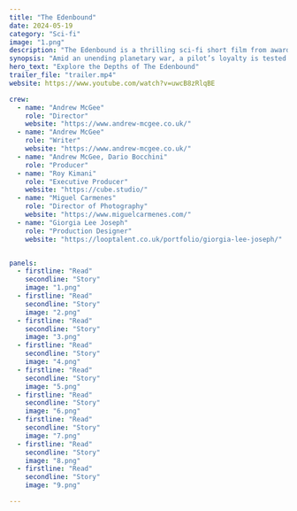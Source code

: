 ```yaml
---
title: "The Edenbound"
date: 2024-05-19
category: "Sci-fi"
image: "1.png"
description: "The Edenbound is a thrilling sci-fi short film from award-winning director Andrew McGee and produced by Studio Domu."
synopsis: "Amid an unending planetary war, a pilot’s loyalty is tested when she crashes into enemy territory, where she must face a devastating decision between duty and compassion."
hero_text: "Explore the Depths of The Edenbound"
trailer_file: "trailer.mp4"
website: https://www.youtube.com/watch?v=uwcB8zRlqBE

crew:
  - name: "Andrew McGee"
    role: "Director"
    website: "https://www.andrew-mcgee.co.uk/"
  - name: "Andrew McGee"
    role: "Writer"
    website: "https://www.andrew-mcgee.co.uk/"
  - name: "Andrew McGee, Dario Bocchini"
    role: "Producer"
  - name: "Roy Kimani"
    role: "Executive Producer"
    website: "https://cube.studio/"
  - name: "Miguel Carmenes"
    role: "Director of Photography"
    website: "https://www.miguelcarmenes.com/"
  - name: "Giorgia Lee Joseph"
    role: "Production Designer"
    website: "https://looptalent.co.uk/portfolio/giorgia-lee-joseph/"


panels:
  - firstline: "Read"
    secondline: "Story"
    image: "1.png"
  - firstline: "Read"
    secondline: "Story"
    image: "2.png"
  - firstline: "Read"
    secondline: "Story"
    image: "3.png"
  - firstline: "Read"
    secondline: "Story"
    image: "4.png"
  - firstline: "Read"
    secondline: "Story"
    image: "5.png"
  - firstline: "Read"
    secondline: "Story"
    image: "6.png"
  - firstline: "Read"
    secondline: "Story"
    image: "7.png"
  - firstline: "Read"
    secondline: "Story"
    image: "8.png"
  - firstline: "Read"
    secondline: "Story"
    image: "9.png"

---
```

